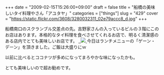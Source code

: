 +++
date = "2009-02-15T15:26:00+09:00"
draft = false
title = "船橋の美味しいタイ料理やさん「アユタヤ」"
categories = ["things"]
slug = "429"
cover = "https://static.flickr.com/3608/3280032311_02e79accc8_d.jpg"
+++

<p>船橋南口のスクランブル交差点の先。吉野家さんの入っているビルの３階にこのお店はあります。本格的なタイ料理を食べさせてくれるお店で、明るく清潔感のある店内でとても美味しいお店です。
<a title="船橋アユタヤのゲーン・デーン" href="https://www.flickr.com/photos/30749043@N07/3280032311/">
  <img src="https://static.flickr.com/3608/3280032311_02e79accc8_d.jpg" border="0" />
</a>今日はランチメニューの「ゲーン・デーン」を頂きました。ご飯は大盛りにｗ</p><p>以前に比べるとココナツが多めになってまろやかな味になったかも。</p><p>とても美味しいので超お勧めです。</p><p>
</p>
